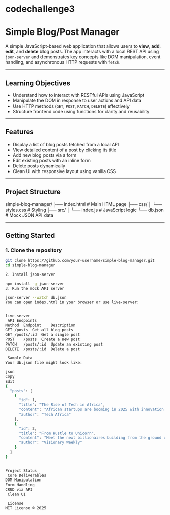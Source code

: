 # codechallenge3
# Simple Blog/Post Manager

A simple JavaScript-based web application that allows users to **view**, **add**, **edit**, and **delete** blog posts. The app interacts with a local REST API using `json-server` and demonstrates key concepts like DOM manipulation, event handling, and asynchronous HTTP requests with `fetch`.

---

##  Learning Objectives

- Understand how to interact with RESTful APIs using JavaScript
- Manipulate the DOM in response to user actions and API data
- Use HTTP methods (`GET`, `POST`, `PATCH`, `DELETE`) effectively
- Structure frontend code using functions for clarity and reusability

---

## Features

- Display a list of blog posts fetched from a local API
- View detailed content of a post by clicking its title
- Add new blog posts via a form
- Edit existing posts with an inline form
- Delete posts dynamically
- Clean UI with responsive layout using vanilla CSS

---

## Project Structure

simple-blog-manager/
├── index.html # Main HTML page
├── css/
│ └── styles.css # Styling
├── src/
│ └── index.js # JavaScript logic
└── db.json # Mock JSON API data

---

## Getting Started

### 1. Clone the repository

```bash
git clone https://github.com/your-username/simple-blog-manager.git
cd simple-blog-manager

2. Install json-server

npm install -g json-server
3. Run the mock API server

json-server --watch db.json
You can open index.html in your browser or use live-server:


live-server
 API Endpoints
Method	Endpoint	Description
GET	/posts	Get all blog posts
GET	/posts/:id	Get a single post
POST	/posts	Create a new post
PATCH	/posts/:id	Update an existing post
DELETE	/posts/:id	Delete a post

 Sample Data
Your db.json file might look like:

json
Copy
Edit
{
  "posts": [
    {
      "id": 1,
      "title": "The Rise of Tech in Africa",
      "content": "African startups are booming in 2025 with innovation in fintech and healthtech.",
      "author": "Tech Africa"
    },
    {
      "id": 2,
      "title": "From Hustle to Unicorn",
      "content": "Meet the next billionaires building from the ground up.",
      "author": "Visionary Weekly"
    }
  ]
}
 

Project Status
 Core Deliverables
DOM Manipulation
Form Handling
CRUD via API
 Clean UI

 License
MIT License © 2025